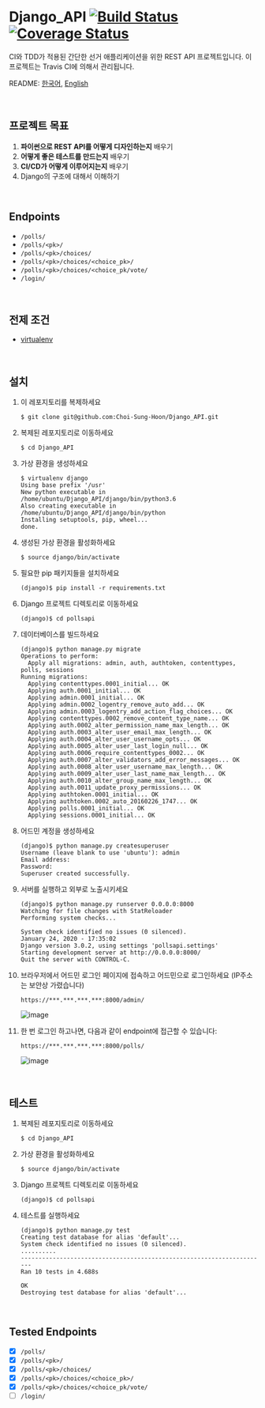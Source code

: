 Django_API [![Build Status](https://travis-ci.com/Choi-Sung-Hoon/Django_API.svg?branch=master)](https://travis-ci.com/Choi-Sung-Hoon/Django_API) [![Coverage Status](https://coveralls.io/repos/github/Choi-Sung-Hoon/Django_API/badge.svg?branch=master)](https://coveralls.io/github/Choi-Sung-Hoon/Django_API?branch=master)
==========

CI와 TDD가 적용된 간단한 선거 애플리케이션을 위한 REST API 프로젝트입니다. 이 프로젝트는 Travis CI에 의해서 관리됩니다.

README: [한국어](README.ko.md), [English](README.md)  

<br>

프로젝트 목표
----------

1. **파이썬으로 REST API를 어떻게 디자인하는지** 배우기  
2. **어떻게 좋은 테스트를 만드는지** 배우기  
3. **CI/CD가 어떻게 이루어지는지** 배우기  
4. Django의 구조에 대해서 이해하기  

<br>

Endpoints
----------

- `/polls/`
- `/polls/<pk>/`
- `/polls/<pk>/choices/`
- `/polls/<pk>/choices/<choice_pk>/`
- `/polls/<pk>/choices/<choice_pk/vote/`
- `/login/`

<br>

전제 조건
----------

- [virtualenv](https://pypi.org/project/virtualenv/)

<br>

설치
----------

1. 이 레포지토리를 복제하세요
    ```
    $ git clone git@github.com:Choi-Sung-Hoon/Django_API.git
    ```
    
2. 복제된 레포지토리로 이동하세요
    ```
    $ cd Django_API
    ```
    
3. 가상 환경을 생성하세요
    ```
    $ virtualenv django
    Using base prefix '/usr'
    New python executable in /home/ubuntu/Django_API/django/bin/python3.6
    Also creating executable in /home/ubuntu/Django_API/django/bin/python
    Installing setuptools, pip, wheel...
    done.
    ```
    
4. 생성된 가상 환경을 활성화하세요
    ```
    $ source django/bin/activate
    ```
    
5. 필요한 pip 패키지들을 설치하세요
    ```
    (django)$ pip install -r requirements.txt
    ```
    
6. Django 프로젝트 디렉토리로 이동하세요
    ```
    (django)$ cd pollsapi
    ```
    
7. 데이터베이스를 빌드하세요
    ```
    (django)$ python manage.py migrate
    Operations to perform:
      Apply all migrations: admin, auth, authtoken, contenttypes, polls, sessions
    Running migrations:
      Applying contenttypes.0001_initial... OK
      Applying auth.0001_initial... OK
      Applying admin.0001_initial... OK
      Applying admin.0002_logentry_remove_auto_add... OK
      Applying admin.0003_logentry_add_action_flag_choices... OK
      Applying contenttypes.0002_remove_content_type_name... OK
      Applying auth.0002_alter_permission_name_max_length... OK
      Applying auth.0003_alter_user_email_max_length... OK
      Applying auth.0004_alter_user_username_opts... OK
      Applying auth.0005_alter_user_last_login_null... OK
      Applying auth.0006_require_contenttypes_0002... OK
      Applying auth.0007_alter_validators_add_error_messages... OK
      Applying auth.0008_alter_user_username_max_length... OK
      Applying auth.0009_alter_user_last_name_max_length... OK
      Applying auth.0010_alter_group_name_max_length... OK
      Applying auth.0011_update_proxy_permissions... OK
      Applying authtoken.0001_initial... OK
      Applying authtoken.0002_auto_20160226_1747... OK
      Applying polls.0001_initial... OK
      Applying sessions.0001_initial... OK
    ```
    
8. 어드민 계정을 생성하세요
    ```
    (django)$ python manage.py createsuperuser
    Username (leave blank to use 'ubuntu'): admin
    Email address:
    Password:
    Superuser created successfully.
    ```

9. 서버를 실행하고 외부로 노출시키세요
    ```
    (django)$ python manage.py runserver 0.0.0.0:8000
    Watching for file changes with StatReloader
    Performing system checks...

    System check identified no issues (0 silenced).
    January 24, 2020 - 17:35:02
    Django version 3.0.2, using settings 'pollsapi.settings'
    Starting development server at http://0.0.0.0:8000/
    Quit the server with CONTROL-C.
    ```
    
10. 브라우저에서 어드민 로그인 페이지에 접속하고 어드민으로 로그인하세요 (IP주소는 보안상 가렸습니다)
    ```
    https://***.***.***.***:8000/admin/
    ```
    ![image](https://user-images.githubusercontent.com/33472400/73090540-e5c85600-3f1b-11ea-9ed9-8b9f3e834f93.png)

11. 한 번 로그인 하고나면, 다음과 같이 endpoint에 접근할 수 있습니다:
    ```
    https://***.***.***.***:8000/polls/
    ```
    ![image](https://user-images.githubusercontent.com/33472400/73090831-77d05e80-3f1c-11ea-8fdb-67fb6ab6a485.png)

<br>

테스트
----------

1. 복제된 레포지토리로 이동하세요
    ```
    $ cd Django_API
    ```
    
2. 가상 환경을 활성화하세요
    ```
    $ source django/bin/activate
    ```

3. Django 프로젝트 디렉토리로 이동하세요
    ```
    (django)$ cd pollsapi
    ```

4. 테스트를 실행하세요
    ```
    (django)$ python manage.py test
    Creating test database for alias 'default'...
    System check identified no issues (0 silenced).
    ..........
    ----------------------------------------------------------------------
    Ran 10 tests in 4.688s

    OK
    Destroying test database for alias 'default'...
    ```

<br>

Tested Endpoints
----------

- [x] `/polls/`
- [x] `/polls/<pk>/`
- [x] `/polls/<pk>/choices/`
- [x] `/polls/<pk>/choices/<choice_pk>/`
- [x] `/polls/<pk>/choices/<choice_pk/vote/`
- [ ] `/login/`
